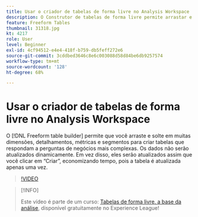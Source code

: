 ```yaml
---
title: Usar o criador de tabelas de forma livre no Analysis Workspace
description: O Construtor de tabelas de forma livre permite arrastar e soltar em muitas dimensões, detalhamentos, métricas e segmentos para criar tabelas que respondam a perguntas comerciais mais complexas. Os dados não serão atualizados dinamicamente. Em vez disso, eles serão atualizados assim que você clicar em “Criar”, economizando tempo, pois a tabela é atualizada apenas uma vez.
feature: Freeform Tables
thumbnail: 31318.jpg
kt: 4217
role: User
level: Beginner
exl-id: 4cf94512-e4e4-418f-b759-db5feff272e6
source-git-commit: 3cddbed3646c8e6c003088d58d84be6db9257574
workflow-type: tm+mt
source-wordcount: '128'
ht-degree: 68%

---
```


# Usar o criador de tabelas de forma livre no Analysis Workspace

O [!DNL Freeform table builder] permite que você arraste e solte em muitas dimensões, detalhamentos, métricas e segmentos para criar tabelas que respondam a perguntas de negócios mais complexas. Os dados não serão atualizados dinamicamente. Em vez disso, eles serão atualizados assim que você clicar em “Criar”, economizando tempo, pois a tabela é atualizada apenas uma vez.

>[!VIDEO](https://video.tv.adobe.com/v/31318/?quality=12)

>[!INFO]
>
> Este vídeo é parte de um curso: [Tabelas de forma livre, a base da análise](https://experienceleague.adobe.com/?recommended=Analytics-U-1-2020.3&amp;lang=pt-BR), disponível gratuitamente no Experience League!
